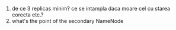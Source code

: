 1. de ce 3 replicas minim? ce se intampla daca moare cel cu starea corecta etc.?
2. what's the point of the secondary NameNode
